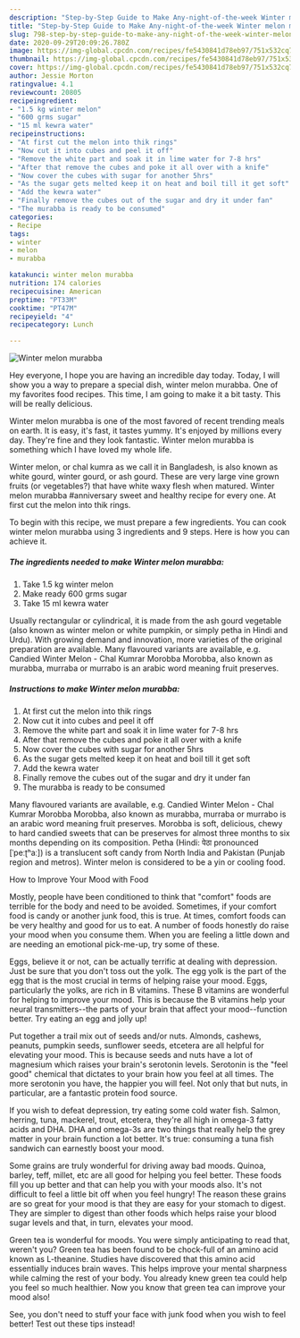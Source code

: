 ```yaml
---
description: "Step-by-Step Guide to Make Any-night-of-the-week Winter melon murabba"
title: "Step-by-Step Guide to Make Any-night-of-the-week Winter melon murabba"
slug: 798-step-by-step-guide-to-make-any-night-of-the-week-winter-melon-murabba
date: 2020-09-29T20:09:26.780Z
image: https://img-global.cpcdn.com/recipes/fe5430841d78eb97/751x532cq70/winter-melon-murabba-recipe-main-photo.jpg
thumbnail: https://img-global.cpcdn.com/recipes/fe5430841d78eb97/751x532cq70/winter-melon-murabba-recipe-main-photo.jpg
cover: https://img-global.cpcdn.com/recipes/fe5430841d78eb97/751x532cq70/winter-melon-murabba-recipe-main-photo.jpg
author: Jessie Morton
ratingvalue: 4.1
reviewcount: 20805
recipeingredient:
- "1.5 kg winter melon"
- "600 grms sugar"
- "15 ml kewra water"
recipeinstructions:
- "At first cut the melon into thik rings"
- "Now cut it into cubes and peel it off"
- "Remove the white part and soak it in lime water for 7-8 hrs"
- "After that remove the cubes and poke it all over with a knife"
- "Now cover the cubes with sugar for another 5hrs"
- "As the sugar gets melted keep it on heat and boil till it get soft"
- "Add the kewra water"
- "Finally remove the cubes out of the sugar and dry it under fan"
- "The murabba is ready to be consumed"
categories:
- Recipe
tags:
- winter
- melon
- murabba

katakunci: winter melon murabba 
nutrition: 174 calories
recipecuisine: American
preptime: "PT33M"
cooktime: "PT47M"
recipeyield: "4"
recipecategory: Lunch

---
```



![Winter melon murabba](https://img-global.cpcdn.com/recipes/fe5430841d78eb97/751x532cq70/winter-melon-murabba-recipe-main-photo.jpg)

Hey everyone, I hope you are having an incredible day today. Today, I will show you a way to prepare a special dish, winter melon murabba. One of my favorites food recipes. This time, I am going to make it a bit tasty. This will be really delicious.

Winter melon murabba is one of the most favored of recent trending meals on earth. It is easy, it's fast, it tastes yummy. It's enjoyed by millions every day. They're fine and they look fantastic. Winter melon murabba is something which I have loved my whole life.

Winter melon, or chal kumra as we call it in Bangladesh, is also known as white gourd, winter gourd, or ash gourd. These are very large vine grown fruits (or vegetables?) that have white waxy flesh when matured. Winter melon murabba #anniversary sweet and healthy recipe for every one. At first cut the melon into thik rings.


To begin with this recipe, we must prepare a few ingredients. You can cook winter melon murabba using 3 ingredients and 9 steps. Here is how you can achieve it.

<!--inarticleads1-->

##### The ingredients needed to make Winter melon murabba:

1. Take 1.5 kg winter melon
1. Make ready 600 grms sugar
1. Take 15 ml kewra water


Usually rectangular or cylindrical, it is made from the ash gourd vegetable (also known as winter melon or white pumpkin, or simply petha in Hindi and Urdu). With growing demand and innovation, more varieties of the original preparation are available. Many flavoured variants are available, e.g. Candied Winter Melon - Chal Kumrar Morobba Morobba, also known as murabba, murraba or murrabo is an arabic word meaning fruit preserves. 

<!--inarticleads2-->

##### Instructions to make Winter melon murabba:

1. At first cut the melon into thik rings
1. Now cut it into cubes and peel it off
1. Remove the white part and soak it in lime water for 7-8 hrs
1. After that remove the cubes and poke it all over with a knife
1. Now cover the cubes with sugar for another 5hrs
1. As the sugar gets melted keep it on heat and boil till it get soft
1. Add the kewra water
1. Finally remove the cubes out of the sugar and dry it under fan
1. The murabba is ready to be consumed


Many flavoured variants are available, e.g. Candied Winter Melon - Chal Kumrar Morobba Morobba, also known as murabba, murraba or murrabo is an arabic word meaning fruit preserves. Morobba is soft, delicious, chewy to hard candied sweets that can be preserves for almost three months to six months depending on its composition. Petha (Hindi: पेठा pronounced [ˈpeːʈʰaː]) is a translucent soft candy from North India and Pakistan (Punjab region and metros). Winter melon is considered to be a yin or cooling food. 

How to Improve Your Mood with Food


Mostly, people have been conditioned to think that "comfort" foods are terrible for the body and need to be avoided. Sometimes, if your comfort food is candy or another junk food, this is true. At times, comfort foods can be very healthy and good for us to eat. A number of foods honestly do raise your mood when you consume them. When you are feeling a little down and are needing an emotional pick-me-up, try some of these.

Eggs, believe it or not, can be actually terrific at dealing with depression. Just be sure that you don't toss out the yolk. The egg yolk is the part of the egg that is the most crucial in terms of helping raise your mood. Eggs, particularly the yolks, are rich in B vitamins. These B vitamins are wonderful for helping to improve your mood. This is because the B vitamins help your neural transmitters--the parts of your brain that affect your mood--function better. Try eating an egg and jolly up!

Put together a trail mix out of seeds and/or nuts. Almonds, cashews, peanuts, pumpkin seeds, sunflower seeds, etcetera are all helpful for elevating your mood. This is because seeds and nuts have a lot of magnesium which raises your brain's serotonin levels. Serotonin is the "feel good" chemical that dictates to your brain how you feel at all times. The more serotonin you have, the happier you will feel. Not only that but nuts, in particular, are a fantastic protein food source.

If you wish to defeat depression, try eating some cold water fish. Salmon, herring, tuna, mackerel, trout, etcetera, they're all high in omega-3 fatty acids and DHA. DHA and omega-3s are two things that really help the grey matter in your brain function a lot better. It's true: consuming a tuna fish sandwich can earnestly boost your mood. 

Some grains are truly wonderful for driving away bad moods. Quinoa, barley, teff, millet, etc are all good for helping you feel better. These foods fill you up better and that can help you with your moods also. It's not difficult to feel a little bit off when you feel hungry! The reason these grains are so great for your mood is that they are easy for your stomach to digest. They are simpler to digest than other foods which helps raise your blood sugar levels and that, in turn, elevates your mood.

Green tea is wonderful for moods. You were simply anticipating to read that, weren't you? Green tea has been found to be chock-full of an amino acid known as L-theanine. Studies have discovered that this amino acid essentially induces brain waves. This helps improve your mental sharpness while calming the rest of your body. You already knew green tea could help you feel so much healthier. Now you know that green tea can improve your mood also!

See, you don't need to stuff your face with junk food when you wish to feel better! Test out  these tips  instead!


